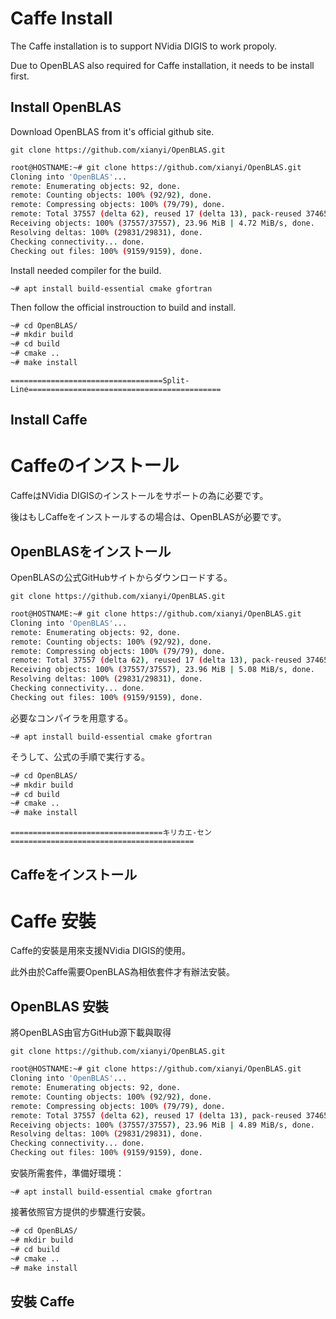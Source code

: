 # Caffe Install

The Caffe installation is to support NVidia DIGIS to work propoly.

Due to OpenBLAS also required for Caffe installation, it needs to be install first.

## Install OpenBLAS

Download OpenBLAS from it's official github site.

`git clone https://github.com/xianyi/OpenBLAS.git`

```bash
root@HOSTNAME:~# git clone https://github.com/xianyi/OpenBLAS.git
Cloning into 'OpenBLAS'...
remote: Enumerating objects: 92, done.
remote: Counting objects: 100% (92/92), done.
remote: Compressing objects: 100% (79/79), done.
remote: Total 37557 (delta 62), reused 17 (delta 13), pack-reused 37465
Receiving objects: 100% (37557/37557), 23.96 MiB | 4.72 MiB/s, done.
Resolving deltas: 100% (29831/29831), done.
Checking connectivity... done.
Checking out files: 100% (9159/9159), done.
```

Install needed compiler for the build.

`~# apt install build-essential cmake gfortran`

Then follow the official instrouction to build and install.

```bash
~# cd OpenBLAS/
~# mkdir build
~# cd build
~# cmake ..
~# make install 
```

`==================================Split-Line===========================================`

## Install Caffe

# Caffeのインストール

CaffeはNVidia DIGISのインストールをサポートの為に必要です。

後はもしCaffeをインストールするの場合は、OpenBLASが必要です。

## OpenBLASをインストール

OpenBLASの公式GitHubサイトからダウンロードする。

`git clone https://github.com/xianyi/OpenBLAS.git`

```bash
root@HOSTNAME:~# git clone https://github.com/xianyi/OpenBLAS.git
Cloning into 'OpenBLAS'...
remote: Enumerating objects: 92, done.
remote: Counting objects: 100% (92/92), done.
remote: Compressing objects: 100% (79/79), done.
remote: Total 37557 (delta 62), reused 17 (delta 13), pack-reused 37465
Receiving objects: 100% (37557/37557), 23.96 MiB | 5.08 MiB/s, done.
Resolving deltas: 100% (29831/29831), done.
Checking connectivity... done.
Checking out files: 100% (9159/9159), done.
```

必要なコンパイラを用意する。

`~# apt install build-essential cmake gfortran`

そうして、公式の手順で実行する。

```bash
~# cd OpenBLAS/
~# mkdir build
~# cd build
~# cmake ..
~# make install 
```

`==================================キリカエ-セン=========================================`

## Caffeをインストール

# Caffe 安裝

Caffe的安裝是用來支援NVidia DIGIS的使用。

此外由於Caffe需要OpenBLAS為相依套件才有辦法安裝。

## OpenBLAS 安裝

將OpenBLAS由官方GitHub源下載與取得

`git clone https://github.com/xianyi/OpenBLAS.git`

```bash
root@HOSTNAME:~# git clone https://github.com/xianyi/OpenBLAS.git
Cloning into 'OpenBLAS'...
remote: Enumerating objects: 92, done.
remote: Counting objects: 100% (92/92), done.
remote: Compressing objects: 100% (79/79), done.
remote: Total 37557 (delta 62), reused 17 (delta 13), pack-reused 37465
Receiving objects: 100% (37557/37557), 23.96 MiB | 4.89 MiB/s, done.
Resolving deltas: 100% (29831/29831), done.
Checking connectivity... done.
Checking out files: 100% (9159/9159), done.
```

安裝所需套件，準備好環境：

`~# apt install build-essential cmake gfortran`

接著依照官方提供的步驟進行安裝。

```bash
~# cd OpenBLAS/
~# mkdir build
~# cd build
~# cmake ..
~# make install 
```

## 安裝 Caffe
